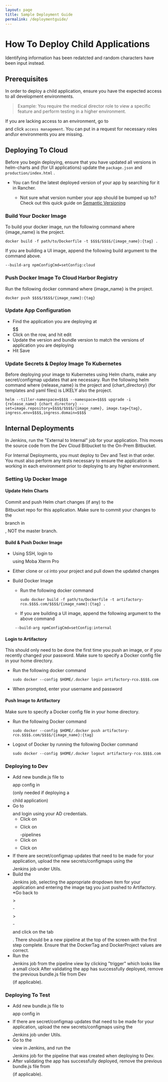 ```yaml
---
layout: page
title: Sample Deployment Guide
permalink: /deploymentguide/
---
```

# How To Deploy Child Applications 
Identifying information has been redatcted and random characters have been input instead. 
## Prerequisites
In order to deploy a child application, ensure you have the expected access to all development environments.

> Example: You require the medical director role to view a specific feature and perform testing in a higher environment. 

If you are lacking access to an environment, go to $$$$ and click `access management`. You can put in a request for necessary roles and\or environments you are missing.
## Deploying To Cloud 
Before you begin deploying, ensure that you have updated all versions in helm-charts and (for UI applications) update the `package.json` and `production/index.html` .
* You can find the latest deployed version of your app by searching for it in Rancher. 

    *  Not sure what version number your app should be bumped up to? Check out this quick guide on [Semantic Versioning](https://semver.org/)

### Build Your Docker Image
To build your docker image, run the following command where {image_name} is the project.

` docker build -f path/to/Dockerfile -t $$$$/$$$$/{image_name}:{tag} . `

If you are building a UI image, append the following build argument to the command above.

` --build-arg npmConfigCmd=setConfig:cloud `
### Push Docker Image To Cloud Harbor Registry
Run the following docker command where {image_name} is the project.

` docker push $$$$/$$$$/{image_name}:{tag} `

### Update App Configuration
* Find the application you are deploying at $$$$$$ 
* Click on the row, and hit edit
* Update the version and bundle version to match the versions of application you are deploying
* Hit Save

### Update Secrets & Deploy Image To Kubernetes
Before deploying your image to Kubernetes using Helm charts, make any secret/configmap updates that are necessary. 
Run the following helm command where {release_name} is the project and {chart_directory} (for templates and yaml files) is LIKELY also the project.


`helm --tiller-namespace=$$$$ --namespace=$$$$ upgrade -i {release_name} {chart_directory} --set=image.repository=$$$$/$$$$/{image_name}, image.tag={tag}, ingress.env=$$$$,ingress.domain=$$$$ `

## Internal Deployments
In Jenkins, run the "External to Internal" job for your application. This moves the source code from the Dev Cloud Bitbucket to the On-Prem Bitbucket. 

For Internal Deployments, you must deploy to Dev and Test in that order. You must also perform any tests necessary to ensure the application is working in each environment prior to deploying to any higher environment. 

### Setting Up Docker Image

#### Update Helm Charts
Commit and push Helm chart changes (if any) to the $$$$ Bitbucket repo for this application.
Make sure to commit your changes to the $$$$ branch in $$$$, NOT the master branch.

#### Build & Push Docker Image 
* Using SSH, login to $$$$ using Moba Xterm Pro
* Either clone or `cd` into your project and pull down the updated changes
* Build Docker Image 
    * Run the following docker command 

        `sudo docker build -f path/to/Dockerfile -t artifactory-rco.$$$$.com/$$$$/{image_name}:{tag} .`
    * If you are building a UI image, append the following argument to the above command

    ` --build-arg npmConfigCmd=setConfig:internal` 

#### Login to Artifactory
This should only need to be done the first time you push an image, or if you recently changed your password. Make sure to specify a Docker config file in your home directory. 

* Run the following docker command

    `sudo docker --config $HOME/.docker login artifactory-rco.$$$$.com`
* When prompted, enter your username and password 

#### Push Image to Artifactory
Make sure to specify a Docker config file in your home directory. 

* Run the following Docker command 

    `sudo docker --config $HOME/.docker push artifactory-rco.$$$$.com/$$$$/{image_name}:{tag}`

* Logout of Docker by running the following Docker command 

    `sudo docker --config $HOME/.docker logout artifactory-rco.$$$$.com`

### Deploying to Dev
* Add new bundle.js file to $$$$ app config in $$$$ (only needed if deploying a $$$$ child application)
* Go to $$$$ and login using your AD credentials.
   * Click on $$$$
   * Click on $$$$-pipelines
   * Click on $$$$
   * Click on $$$$ 
* If there are secret/configmap updates that need to be made for your application, upload the new secrets/configmaps using the $$$$ Jenkins job under Utils.
* Build the $$$$ Jenkins job, selecting the appropriate dropdown item for your application and entering the image tag you just pushed to Artifactory.
*Go back to $$$$ > $$$$-$$$$ > $$$$-$$$$ and click on the tab $$$$.
There should be a new pipeline at the top of the screen with the first step complete. Ensure that the DockerTag and DockerProject values are correct.
* Run the $$$$ Jenkins job from the pipeline view by clicking "trigger" which looks like a small clock
After validating the app has successfully deployed, remove the previous bundle.js file from Dev $$$$ (if applicable).

### Deploying To Test
* Add new bundle.js file to $$$$ app config in $$$$ 
* If there are secret/configmap updates that need to be made for your application, upload the new secrets/configmaps using the $$$$ Jenkins job under Utils.
* Go to the $$$$ view in Jenkins, and run the $$$$ Jenkins job for the pipeline that was created when deploying to Dev.
* After validating the app has successfully deployed, remove the previous bundle.js file from $$$$ (if applicable).





